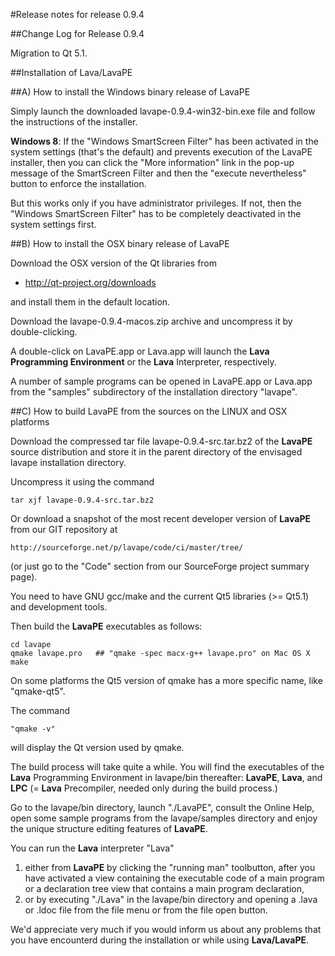 #Release notes for release 0.9.4

##Change Log for Release 0.9.4

Migration to Qt 5.1.

##Installation of Lava/LavaPE 

##A) How to install the Windows binary release of LavaPE

Simply launch the downloaded lavape-0.9.4-win32-bin.exe file and follow the instructions of the installer.

**Windows 8**: If the "Windows SmartScreen Filter" has been activated in the system settings (that's the default) and prevents execution of the LavaPE installer, then you can click the "More information" link in the pop-up message of the SmartScreen Filter and then the "execute nevertheless" button to enforce the installation.

But this works only if you have administrator privileges. If not, then the "Windows SmartScreen Filter" has to be completely deactivated in the system settings first.

##B) How to install the OSX binary release of LavaPE

Download the OSX version of the Qt libraries from

* http://qt-project.org/downloads

and install them in the default location.

Download the lavape-0.9.4-macos.zip archive and uncompress it by double-clicking.

A double-click on LavaPE.app or Lava.app will launch the **Lava Programming Environment** or the **Lava** Interpreter, respectively.

A number of sample programs can be opened in LavaPE.app or Lava.app from the "samples" subdirectory of the installation directory "lavape".

##C) How to build LavaPE from the sources on the LINUX and OSX platforms

Download the compressed tar file lavape-0.9.4-src.tar.bz2 of the **LavaPE** source distribution and store it in the parent directory of the envisaged lavape installation directory.

Uncompress it using the command

    tar xjf lavape-0.9.4-src.tar.bz2

Or download a snapshot of the most recent developer version of **LavaPE** from our GIT repository at 

    http://sourceforge.net/p/lavape/code/ci/master/tree/
    
(or just go to the "Code" section from our SourceForge project summary page).

You need to have GNU gcc/make and the current Qt5 libraries (>= Qt5.1) and development tools.

Then build the **LavaPE** executables as follows:

    cd lavape
    qmake lavape.pro   ## "qmake -spec macx-g++ lavape.pro" on Mac OS X
    make

On some platforms the Qt5 version of qmake has a more specific name, like "qmake-qt5".

The command

    "qmake -v"
    
will display the Qt version used by qmake.

The build process will take quite a while. You will find the executables of the **Lava** Programming Environment in lavape/bin thereafter: **LavaPE**, **Lava**, and **LPC** (= **Lava** Precompiler, needed only during the build process.)

Go to the lavape/bin directory, launch "./LavaPE", consult the Online Help, open some sample programs from the lavape/samples directory and enjoy the unique structure editing features of **LavaPE**.

You can run the **Lava** interpreter "Lava"

1. either from **LavaPE** by clicking the "running man" toolbutton, after you have activated a view containing the executable code of a main program or a declaration tree view that contains a main program declaration,
2. or by executing "./Lava" in the lavape/bin directory and opening a .lava or .ldoc file from the file menu or from the file open button.

We'd appreciate very much if you would inform us about any problems that you have encounterd during the installation or while using
**Lava/LavaPE**.